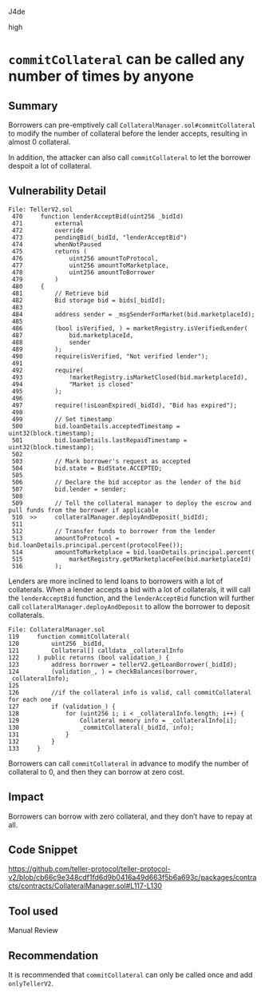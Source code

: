 J4de

high

# `commitCollateral` can be called any number of times by anyone

## Summary

Borrowers can pre-emptively call `CollateralManager.sol#commitCollateral` to modify the number of collateral before the lender accepts, resulting in almost 0 collateral.

In addition, the attacker can also call `commitCollateral` to let the borrower despoit a lot of collateral.

## Vulnerability Detail

```solidity
File: TellerV2.sol
 470     function lenderAcceptBid(uint256 _bidId)
 471         external
 472         override
 473         pendingBid(_bidId, "lenderAcceptBid")
 474         whenNotPaused
 475         returns (
 476             uint256 amountToProtocol,
 477             uint256 amountToMarketplace,
 478             uint256 amountToBorrower
 479         )
 480     {
 481         // Retrieve bid
 482         Bid storage bid = bids[_bidId];
 483
 484         address sender = _msgSenderForMarket(bid.marketplaceId);
 485
 486         (bool isVerified, ) = marketRegistry.isVerifiedLender(
 487             bid.marketplaceId,
 488             sender
 489         );
 490         require(isVerified, "Not verified lender");
 491
 492         require(
 493             !marketRegistry.isMarketClosed(bid.marketplaceId),
 494             "Market is closed"
 495         );
 496
 497         require(!isLoanExpired(_bidId), "Bid has expired");
 498
 499         // Set timestamp
 500         bid.loanDetails.acceptedTimestamp = uint32(block.timestamp);
 501         bid.loanDetails.lastRepaidTimestamp = uint32(block.timestamp);
 502
 503         // Mark borrower's request as accepted
 504         bid.state = BidState.ACCEPTED;
 505
 506         // Declare the bid acceptor as the lender of the bid
 507         bid.lender = sender;
 508
 509         // Tell the collateral manager to deploy the escrow and pull funds from the borrower if applicable
 510  >>     collateralManager.deployAndDeposit(_bidId);
 511
 512         // Transfer funds to borrower from the lender
 513         amountToProtocol = bid.loanDetails.principal.percent(protocolFee());
 514         amountToMarketplace = bid.loanDetails.principal.percent(
 515             marketRegistry.getMarketplaceFee(bid.marketplaceId)
 516         );
```

Lenders are more inclined to lend loans to borrowers with a lot of collaterals. When a lender accepts a bid with a lot of collaterals, it will call the `lenderAcceptBid` function, and the `lenderAcceptBid` function will further call `collateralManager.deployAndDeposit` to allow the borrower to deposit collaterals.

```solidity
File: CollateralManager.sol
119     function commitCollateral(
120         uint256 _bidId,
121         Collateral[] calldata _collateralInfo
122     ) public returns (bool validation_) {
123         address borrower = tellerV2.getLoanBorrower(_bidId);
124         (validation_, ) = checkBalances(borrower, _collateralInfo);
125
126         //if the collateral info is valid, call commitCollateral for each one
127         if (validation_) {
128             for (uint256 i; i < _collateralInfo.length; i++) {
129                 Collateral memory info = _collateralInfo[i];
130                 _commitCollateral(_bidId, info);
131             }
132         }
133     }
```

Borrowers can call `commitCollateral` in advance to modify the number of collateral to 0, and then they can borrow at zero cost.

## Impact

Borrowers can borrow with zero collateral, and they don’t have to repay at all.

## Code Snippet

https://github.com/teller-protocol/teller-protocol-v2/blob/cb66c9e348cdf1fd6d9b0416a49d663f5b6a693c/packages/contracts/contracts/CollateralManager.sol#L117-L130

## Tool used

Manual Review

## Recommendation

It is recommended that `commitCollateral` can only be called once and add `onlyTellerV2`.